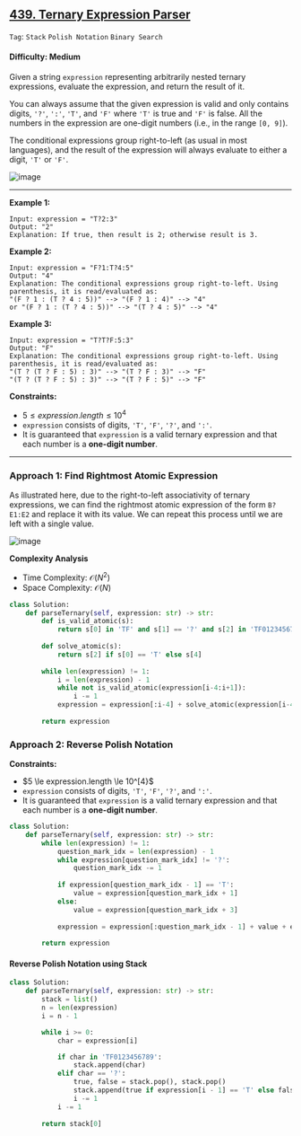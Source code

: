 ## [439. Ternary Expression Parser](https://leetcode.com/problems/ternary-expression-parser/)

```Tag```: ```Stack``` ```Polish Notation``` ```Binary Search```

#### Difficulty: Medium

Given a string ```expression``` representing arbitrarily nested ternary expressions, evaluate the expression, and return the result of it.

You can always assume that the given expression is valid and only contains digits, ```'?'```, ```':'```, ```'T'```, and ```'F'``` where ```'T'``` is true and ```'F'``` is false. All the numbers in the expression are one-digit numbers (i.e., in the range ```[0, 9]```).

The conditional expressions group right-to-left (as usual in most languages), and the result of the expression will always evaluate to either a digit, ```'T'``` or ```'F'```.

![image](https://github.com/quananhle/Python/assets/35042430/963d52dc-1c30-4713-9099-439456b1f4df)

---

__Example 1:__
```
Input: expression = "T?2:3"
Output: "2"
Explanation: If true, then result is 2; otherwise result is 3.
```

__Example 2:__
```
Input: expression = "F?1:T?4:5"
Output: "4"
Explanation: The conditional expressions group right-to-left. Using parenthesis, it is read/evaluated as:
"(F ? 1 : (T ? 4 : 5))" --> "(F ? 1 : 4)" --> "4"
or "(F ? 1 : (T ? 4 : 5))" --> "(T ? 4 : 5)" --> "4"
```

__Example 3:__
```
Input: expression = "T?T?F:5:3"
Output: "F"
Explanation: The conditional expressions group right-to-left. Using parenthesis, it is read/evaluated as:
"(T ? (T ? F : 5) : 3)" --> "(T ? F : 3)" --> "F"
"(T ? (T ? F : 5) : 3)" --> "(T ? F : 5)" --> "F"
```

__Constraints:__

- $5 \le expression.length \le 10^{4}$
- ```expression``` consists of digits, ```'T'```, ```'F'```, ```'?'```, and ```':'```.
- It is guaranteed that ```expression``` is a valid ternary expression and that each number is a __one-digit number__.

---

### Approach 1: Find Rightmost Atomic Expression

As illustrated here, due to the right-to-left associativity of ternary expressions, we can find the rightmost atomic expression of the form ```B?E1:E2``` and replace it with its value. We can repeat this process until we are left with a single value.

![image](https://github.com/quananhle/Python/assets/35042430/e20b6333-7c5b-43f0-922b-304a16ad0541)

__Complexity Analysis__

- Time Complexity: $\mathcal{O}(N^{2})$
- Space Complexity: $\mathcal{O}(N)$

```Python
class Solution:
    def parseTernary(self, expression: str) -> str:
        def is_valid_atomic(s):
            return s[0] in 'TF' and s[1] == '?' and s[2] in 'TF0123456789' and s[3] == ':' and s[4] in 'TF0123456789'
        
        def solve_atomic(s):
            return s[2] if s[0] == 'T' else s[4]
        
        while len(expression) != 1:
            i = len(expression) - 1
            while not is_valid_atomic(expression[i-4:i+1]):
                i -= 1
            expression = expression[:i-4] + solve_atomic(expression[i-4:i+1]) + expression[i+1:]
        
        return expression
```

### Approach 2: Reverse Polish Notation

__Constraints:__

- $5 \le expression.length \le 10^[4}$
- ```expression``` consists of digits, ```'T'```, ```'F'```, ```'?'```, and ```':'```.
- It is guaranteed that ```expression``` is a valid ternary expression and that each number is a __one-digit number__.

```Python
class Solution:
    def parseTernary(self, expression: str) -> str:
        while len(expression) != 1:
            question_mark_idx = len(expression) - 1
            while expression[question_mark_idx] != '?':
                question_mark_idx -= 1
            
            if expression[question_mark_idx - 1] == 'T':
                value = expression[question_mark_idx + 1]
            else:
                value = expression[question_mark_idx + 3]
            
            expression = expression[:question_mark_idx - 1] + value + expression[question_mark_idx + 4:]
        
        return expression
```

#### Reverse Polish Notation using Stack

```Python
class Solution:
    def parseTernary(self, expression: str) -> str:
        stack = list()
        n = len(expression)
        i = n - 1

        while i >= 0:
            char = expression[i]

            if char in 'TF0123456789':
                stack.append(char)
            elif char == '?':
                true, false = stack.pop(), stack.pop()
                stack.append(true if expression[i - 1] == 'T' else false)
                i -= 1
            i -= 1
        
        return stack[0]
```
